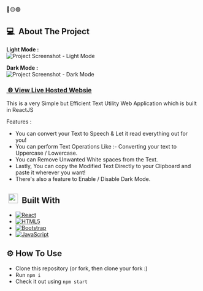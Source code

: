 <div>
🔴🟡🟢

<div>
  
  ## 💻 &nbsp;About The Project
 <b>Light Mode : </b><br/>
![Project Screenshot - Light Mode](https://i.ibb.co/M53CvZD/Screenshot-2022-12-30-155918.jpg)

  <b>Dark Mode : </b><br/>
![Project Screenshot - Dark Mode](https://i.ibb.co/2yK4ypv/darkMode.jpg)

 
  <h3>
    <a href="https://durvacee.github.io/ReactJS_openText" title="Show Repositories"> &nbsp;🌐&nbsp;View Live Hosted Websie</a>
  </h3>

This is a very Simple but Efficient Text Utility Web Application which is built in ReactJS

Features :
* You can convert your Text to Speech & Let it read everything out for you! 
* You can perform Text Operations Like :- Converting your text to Uppercase / Lowercase.
* You can Remove Unwanted White spaces from the Text.
* Lastly, You can copy the Modified Text Directly to your Clipboard and paste it wherever you want!
* There's also a feature to Enable / Disable Dark Mode.


</div>
  
<div>

  ## &nbsp;<img src="https://media2.giphy.com/media/QssGEmpkyEOhBCb7e1/giphy.gif?cid=ecf05e47a0n3gi1bfqntqmob8g9aid1oyj2wr3ds3mg700bl&rid=giphy.gif" width ="25"> &nbsp;Built With

* [![React][React.js]][React-url]
* [![HTML5][HTML5.com]][HTML5-url]
* [![Bootstrap][Bootstrap.com]][Bootstrap-url]
* [![JavaScript][Javascript.com]][Javascript-url]

[Bootstrap.com]: https://img.shields.io/badge/Bootstrap-563D7C?style=for-the-badge&logo=bootstrap&logoColor=white
[Bootstrap-url]: https://getbootstrap.com
[React.js]: https://img.shields.io/badge/React-20232A?style=for-the-badge&logo=react&logoColor=61DAFB
[React-url]: https://reactjs.org/
[HTML5.com]: https://img.shields.io/badge/HTML5-0769AD?style=for-the-badge&logo=HTML5&logoColor=white
[HTML5-url]: https://html.com 
[Javascript.com]: https://img.shields.io/badge/JavScript-DD0031?style=for-the-badge&logo=javascript&logoColor=white
[Javascript-url]: https://www.javascript.com/
</div>

## ⚙️&nbsp;How To Use

- Clone this repository (or fork, then clone your fork :) 
- Run `npm i`
- Check it out using `npm start`


</div>
